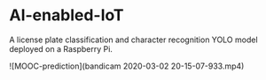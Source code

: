 # AI-enabled-IoT
A license plate classification and character recognition YOLO model deployed on a Raspberry Pi.

![MOOC-prediction](bandicam 2020-03-02 20-15-07-933.mp4)
